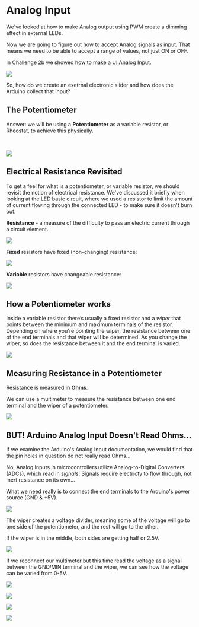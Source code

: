 Analog Input
===

We've looked at how to make Analog output using PWM create a dimming effect in external LEDs.  

Now we are going to figure out how to accept Analog signals as input.  That means we need to be able to accept a range of values, not just ON or OFF.

In Challenge 2b we showed how to make a UI Analog Input.

![](images/slider.png)

So, how do we create an exetrnal electronic slider and how does the Arduino collect that input?

## The Potentiometer

Answer: we will be using a **Potentiometer** as a variable resistor, or Rheostat, to achieve this physically.

<br>

![](images/pot.png)

## Electrical Resistance Revisited

To get a feel for what is a potentiometer, or variable resistor, we should revisit the notion of electrical resistance.  We've discussed it briefly when looking at the LED basic circuit, where we used a resistor to limit the amount of current flowing through the connected LED - to make sure it doesn't burn out.

**Resistance** - a measure of the difficulty to pass an electric current through a circuit element.

![](images/resistance.png)

**Fixed** resistors have fixed (non-changing) resistance:

![](images/fixedresistor.jpg)

**Variable** resistors have changeable resistance: 

![](images/varresistor.jpg)

## How a Potentiometer works

Inside a variable resistor there’s usually a fixed resistor and a *wiper* that points between the minimum and maximum terminals of the resistor.  Depending on where you're pointing the wiper, the resistance between one of the end terminals and that wiper will be determined.  As you change the wiper, so does the resistance between it and the end terminal is varied.

![](images/wiper.jpg)

## Measuring Resistance in a Potentiometer

Resistance is measured in **Ohms**.

We can use a multimeter to measure the resistance between one end terminal and the wiper of a potentiometer.

![](images/multimeter.jpg)

## BUT! Arduino Analog Input Doesn't Read Ohms...

If we examine the Arduino's Analog Input documentation, we would find that the pin holes in question do not really read Ohms... 

No, Analog Inputs in microcontrollers utilize Analog-to-Digital Converters (ADCs), which read in *signals*.  Signals require electricty to flow through, not inert resistance on its own...

What we need really is to connect the end terminals to the Arduino's power source (GND & +5V).

![](images/potsignal.jpg)

The wiper creates a voltage divider, meaning some of the voltage will go to one side of the potentiometer, and the rest will go to the other.

If the wiper is in the middle, both sides are getting half or 2.5V.  

![](images/wiperathalf.jpg)

If we reconnect our multimeter but this time read the voltage as a signal between the GND/MIN terminal and the wiper, we can see how the voltage can be varied from 0-5V.

![](images/multimeter2.jpg)

![](images/wiperatzero.jpg)

![](images/wiperatmax.jpg)

![](images/wiperat1v.jpg)
